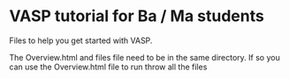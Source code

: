 # VASP tutorial for Ba / Ma students
Files to help you get started with VASP.

The Overview.html and files file need to be in the same directory. 
If so you can use the Overview.html file to run throw all the files
